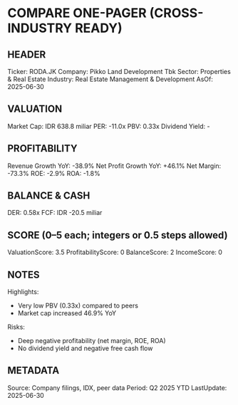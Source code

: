 # COMPARE ONE-PAGER (CROSS-INDUSTRY READY)

## HEADER
Ticker: RODA.JK
Company: Pikko Land Development Tbk
Sector: Properties & Real Estate
Industry: Real Estate Management & Development
AsOf: 2025-06-30

## VALUATION
Market Cap: IDR 638.8 miliar
PER: -11.0x
PBV: 0.33x
Dividend Yield: -

## PROFITABILITY
Revenue Growth YoY: -38.9%
Net Profit Growth YoY: +46.1%
Net Margin: -73.3%
ROE: -2.9%
ROA: -1.8%

## BALANCE & CASH
DER: 0.58x
FCF: IDR -20.5 miliar

## SCORE (0–5 each; integers or 0.5 steps allowed)
ValuationScore: 3.5
ProfitabilityScore: 0
BalanceScore: 2
IncomeScore: 0

## NOTES
Highlights:
- Very low PBV (0.33x) compared to peers
- Market cap increased 46.9% YoY

Risks:
- Deep negative profitability (net margin, ROE, ROA)
- No dividend yield and negative free cash flow

## METADATA
Source: Company filings, IDX, peer data
Period: Q2 2025 YTD
LastUpdate: 2025-06-30